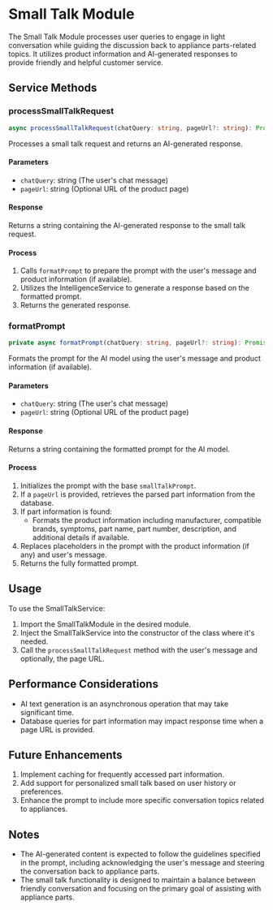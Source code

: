 # Small Talk Module

The Small Talk Module processes user queries to engage in light conversation while guiding the discussion back to appliance parts-related topics. It utilizes product information and AI-generated responses to provide friendly and helpful customer service.

## Service Methods

### processSmallTalkRequest

```typescript
async processSmallTalkRequest(chatQuery: string, pageUrl?: string): Promise<string>
```

Processes a small talk request and returns an AI-generated response.

#### Parameters

- `chatQuery`: string (The user's chat message)
- `pageUrl`: string (Optional URL of the product page)

#### Response

Returns a string containing the AI-generated response to the small talk request.

#### Process

1. Calls `formatPrompt` to prepare the prompt with the user's message and product information (if available).
2. Utilizes the IntelligenceService to generate a response based on the formatted prompt.
3. Returns the generated response.

### formatPrompt

```typescript
private async formatPrompt(chatQuery: string, pageUrl?: string): Promise<string>
```

Formats the prompt for the AI model using the user's message and product information (if available).

#### Parameters

- `chatQuery`: string (The user's chat message)
- `pageUrl`: string (Optional URL of the product page)

#### Response

Returns a string containing the formatted prompt for the AI model.

#### Process

1. Initializes the prompt with the base `smallTalkPrompt`.
2. If a `pageUrl` is provided, retrieves the parsed part information from the database.
3. If part information is found:
   - Formats the product information including manufacturer, compatible brands, symptoms, part name, part number, description, and additional details if available.
4. Replaces placeholders in the prompt with the product information (if any) and user's message.
5. Returns the fully formatted prompt.

## Usage

To use the SmallTalkService:

1. Import the SmallTalkModule in the desired module.
2. Inject the SmallTalkService into the constructor of the class where it's needed.
3. Call the `processSmallTalkRequest` method with the user's message and optionally, the page URL.

## Performance Considerations

- AI text generation is an asynchronous operation that may take significant time.
- Database queries for part information may impact response time when a page URL is provided.

## Future Enhancements

1. Implement caching for frequently accessed part information.
2. Add support for personalized small talk based on user history or preferences.
3. Enhance the prompt to include more specific conversation topics related to appliances.

## Notes

- The AI-generated content is expected to follow the guidelines specified in the prompt, including acknowledging the user's message and steering the conversation back to appliance parts.
- The small talk functionality is designed to maintain a balance between friendly conversation and focusing on the primary goal of assisting with appliance parts.